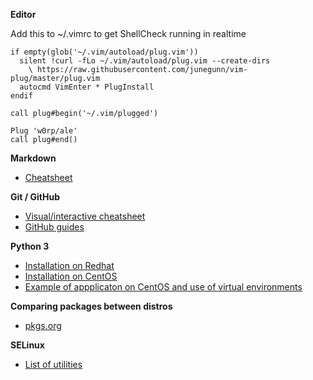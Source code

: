**Editor**

Add this to ~/.vimrc to get ShellCheck running in realtime

    if empty(glob('~/.vim/autoload/plug.vim'))
      silent !curl -fLo ~/.vim/autoload/plug.vim --create-dirs
        \ https://raw.githubusercontent.com/junegunn/vim-plug/master/plug.vim
      autocmd VimEnter * PlugInstall
    endif

    call plug#begin('~/.vim/plugged')

    Plug 'w0rp/ale'
    call plug#end()

**Markdown**
* [Cheatsheet](https://github.com/adam-p/markdown-here/wiki/Markdown-Cheatsheet)

**Git / GitHub**
* [Visual/interactive cheatsheet](http://ndpsoftware.com/git-cheatsheet.html)
* [GitHub guides](https://guides.github.com) 

**Python 3**

* [Installation on Redhat](https://developers.redhat.com/blog/2018/08/13/install-python3-rhel/)
* [Installation on CentOS](https://linuxize.com/post/how-to-install-python-3-on-centos-7/)
* [Example of appplicaton on CentOS and use of virtual environments](https://linuxize.com/post/install-odoo-11-on-centos-7/)

**Comparing packages between distros**
* [pkgs.org](https://pkgs.org/)

**SELinux**
* [List of utilities](https://www.thegeekdiary.com/list-of-selinux-utilities/)
